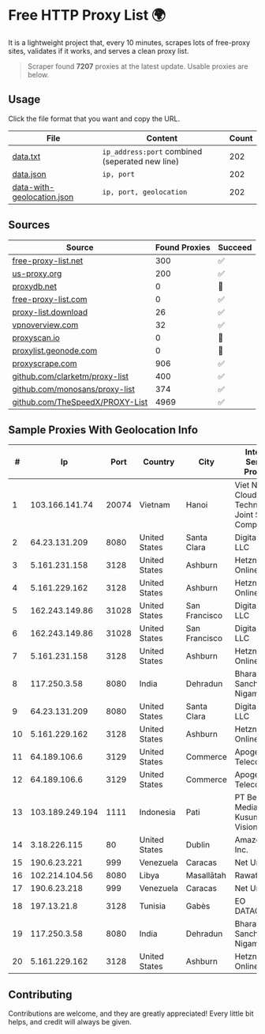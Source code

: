 
# Free HTTP Proxy List 🌍

It is a lightweight project that, every 10 minutes, scrapes lots of free-proxy sites, validates if it works, and serves a clean proxy list.


> Scraper found **7207** proxies at the latest update. Usable proxies are below.

## Usage

Click the file format that you want and copy the URL.


|File|Content|Count|
|----|-------|-----|
|[data.txt](https://raw.githubusercontent.com/themiralay/Proxy-List-World/master/data.txt)|`ip_address:port` combined (seperated new line)|202|
|[data.json](https://raw.githubusercontent.com/themiralay/Proxy-List-World/master/data.json)|`ip, port`|202|
|[data-with-geolocation.json](https://raw.githubusercontent.com/themiralay/Proxy-List-World/master/data-with-geolocation.json)|`ip, port, geolocation`|202|

## Sources

|Source|Found Proxies|Succeed|
|------|-------------|-------|
|[free-proxy-list.net](https://free-proxy-list.net)|300|✅|
|[us-proxy.org](https://www.us-proxy.org)|200|✅|
|[proxydb.net](http://proxydb.net)|0|🚫|
|[free-proxy-list.com](https://free-proxy-list.com/?page=&port=&type%5B%5D=http&type%5B%5D=https&up_time=0&search=Search)|0|✅|
|[proxy-list.download](https://www.proxy-list.download/HTTP)|26|✅|
|[vpnoverview.com](https://vpnoverview.com/privacy/anonymous-browsing/free-proxy-servers)|32|✅|
|[proxyscan.io](https://www.proxyscan.io)|0|🚫|
|[proxylist.geonode.com](https://proxylist.geonode.com/api/proxy-list?limit=300&page=1&sort_by=lastChecked&sort_type=desc&protocols=http,https)|0|🚫|
|[proxyscrape.com](https://api.proxyscrape.com/v2/?request=displayproxies&protocol=http&timeout=10000&country=all&ssl=all&anonymity=all)|906|✅|
|[github.com/clarketm/proxy-list](https://raw.githubusercontent.com/clarketm/proxy-list/master/proxy-list-raw.txt)|400|✅|
|[github.com/monosans/proxy-list](https://raw.githubusercontent.com/monosans/proxy-list/main/proxies/http.txt)|374|✅|
|[github.com/TheSpeedX/PROXY-List](https://raw.githubusercontent.com/TheSpeedX/PROXY-List/master/http.txt)|4969|✅|


## Sample Proxies With Geolocation Info

|#|Ip|Port|Country|City|Internet Service Provider|
|-|--|----|-------|----|-------------------------|
|1|103.166.141.74|20074|Vietnam|Hanoi|Viet NAM Cloud Technology Joint Stock Company|
|2|64.23.131.209|8080|United States|Santa Clara|DigitalOcean, LLC|
|3|5.161.231.158|3128|United States|Ashburn|Hetzner Online GmbH|
|4|5.161.229.162|3128|United States|Ashburn|Hetzner Online GmbH|
|5|162.243.149.86|31028|United States|San Francisco|DigitalOcean, LLC|
|6|162.243.149.86|31028|United States|San Francisco|DigitalOcean, LLC|
|7|5.161.231.158|3128|United States|Ashburn|Hetzner Online GmbH|
|8|117.250.3.58|8080|India|Dehradun|Bharat Sanchar Nigam Ltd|
|9|64.23.131.209|8080|United States|Santa Clara|DigitalOcean, LLC|
|10|5.161.229.162|3128|United States|Ashburn|Hetzner Online GmbH|
|11|64.189.106.6|3129|United States|Commerce|Apogee Telecom Inc.|
|12|64.189.106.6|3129|United States|Commerce|Apogee Telecom Inc.|
|13|103.189.249.194|1111|Indonesia|Pati|PT Berkah Media Kusuma Vision|
|14|3.18.226.115|80|United States|Dublin|Amazon.com, Inc.|
|15|190.6.23.221|999|Venezuela|Caracas|Net Uno|
|16|102.214.104.56|8080|Libya|Masallātah|Rawafed|
|17|190.6.23.218|999|Venezuela|Caracas|Net Uno|
|18|197.13.21.8|3128|Tunisia|Gabès|EO DATACENTER|
|19|117.250.3.58|8080|India|Dehradun|Bharat Sanchar Nigam Ltd|
|20|5.161.229.162|3128|United States|Ashburn|Hetzner Online GmbH|



## Contributing

Contributions are welcome, and they are greatly appreciated! Every
little bit helps, and credit will always be given.

